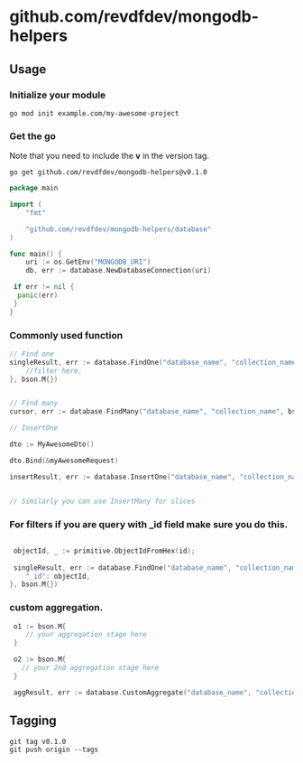 # github.com/revdfdev/mongodb-helpers

## Usage

### Initialize your module

```
go mod init example.com/my-awesome-project
```

### Get the go

Note that you need to include the **v** in the version tag.

```
go get github.com/revdfdev/mongodb-helpers@v0.1.0
```

```go
package main

import (
    "fmt"

    "github.com/revdfdev/mongodb-helpers/database"
)

func main() {
    uri := os.GetEnv("MONGODB_URI")
    db, err := database.NewDatabaseConnection(uri)

 if err != nil {
  panic(err)
 }
}
```

### Commonly used function

```go
// Find one
singleResult, err := database.FindOne("database_name", "collection_name", bson.M{
    //filter here.
}, bson.M{})


// Find many
cursor, err := database.FindMany("database_name", "collection_name", bson.M{}, bson.M{})

// InsertOne

dto := MyAwesomeDto()

dto.Bind(&myAwesomeRequest)

insertResult, err := database.InsertOne("database_name", "collection_name", dto)


// Similarly you can use InsertMany for slices


```

### For filters if you are query with _id field make sure you do this.
```go

 objectId, _ := primitive.ObjectIdFromHex(id);
 
 singleResult, err := database.FindOne("database_name", "collection_name", bson.M{
    "_id": objectId,
}, bson.M{})
```

### custom aggregation.
```go
 o1 := bson.M{
    // your aggregation stage here
 }

 o2 := bson.M{
   // your 2nd aggregation stage here  
 }

 aggResult, err := database.CustomAggregate("database_name", "collection_name", []bson.M{o1, o2})
```

## Tagging

```
git tag v0.1.0
git push origin --tags
```

